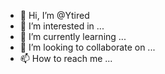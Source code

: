 - 👋 Hi, I’m @Ytired
- 👀 I’m interested in ...
- 🌱 I’m currently learning ...
- 💞️ I’m looking to collaborate on ...
- 📫 How to reach me ...

<!---
Ytired/Ytired is a ✨ special ✨ repository because its `README.md` (this file) appears on your GitHub profile.
You can click the Preview link to take a look at your changes.
--->
